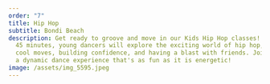 ```yaml
---
order: "7"
title: Hip Hop
subtitle: Bondi Beach
description: Get ready to groove and move in our Kids Hip Hop classes! In just
  45 minutes, young dancers will explore the exciting world of hip hop, learning
  cool moves, building confidence, and having a blast with friends. Join us for
  a dynamic dance experience that's as fun as it is energetic!
image: /assets/img_5595.jpeg
---
```

